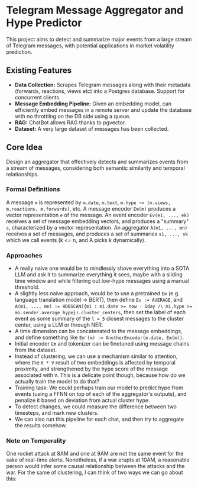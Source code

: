 # Telegram Message Aggregator and Hype Predictor

This project aims to detect and summarize major events from a large stream of Telegram messages, with potential applications in market volatility prediction. 

## Existing Features
- **Data Collection:** Scrapes Telegram messages along with their metadata (forwards, reactions, views etc) into a Postgres database. Support for concurrent clients.
- **Message Embedding Pipeline:** Given an embedding model, can efficiently embed messages in a remote server and update the database with no throttling on the DB side using a queue.
- **RAG:** ChatBot allows RAG thanks to pgvector.
- **Dataset:** A very large dataset of messages has been collected.

## Core Idea

Design an aggregator that effectively detects and summarizes events from a stream of messages, considering both semantic similarity and temporal relationships.

### Formal Definitions
A message `m` is represented by `m.date`, `m.text`, `m.hype ~= (m.views, m.reactions, m.forwards)`, etc.
A message encoder `Em(m)` produces a vector representation `e` of the message.
An event encoder `Ev(e1, ..., ek)` receives a set of message embedding vectors, and produces a "summary" `s`, characterized by a vector representation.
An aggregator `A(m1, ..., mn)` receives a set of messages, and produces a set of summaries `s1, ..., sk` which we call events (k <= n, and A picks k dynamically).

### Approaches
- A really naive one would be to mindlessly shove everything into a SOTA LLM and ask it to summarize everything it sees, maybe with a sliding time window and while filtering out low-hype messages using a manual threshold.
- A slightly less naive approach, would be to use a pretrained `Em` (e.g. language translation model -> BERT), then define `Ev := AVERAGE`, and `A(m1, ..., mn) := HDBSCAN({mi : mi.date >= now - 1day /\ mi.hype >= mi.sender.average_hype}).cluster_centers`, then set the label of each event as some summary of the `l = 5` closest messages to the cluster center, using a LLM or through NER.
- A time dimension can be concatenated to the message embeddings, and define something like `Em'(m) := AnotherEncoder(m.date, Em(m))`.
- Initial encoder `Em` and tokenizer can be finetuned using message chains from the dataset.
- Instead of clustering, we can use a mechanism similar to attention, where the `K * V` result of two embeddings is affected by temporal proximity, and strengthened by the hype score of the message associated with `V`. This is a delicate point though, because how do we actually train the model to do that?
- Training task: We could perhaps train our model to predict hype from events (using a FFNN on top of each of the aggregator's outputs), and penalize it based on deviation from actual cluster hype.
- To detect changes, we could measure the difference between two timesteps, and mark new clusters.
- We can also run this pipeline for each chat, and then try to aggregate the results somehow.

### Note on Temporality
One rocket attack at 8AM and one at 9AM are not the same event for the sake of real-time alerts.
Nonetheless, if a war erupts at 10AM, a reasonable person would infer some causal relationship between the attacks and the war.
For the same of clustering, I can think of two ways we can go about this:
